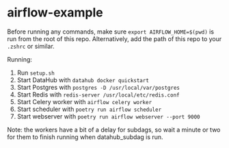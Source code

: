 # airflow-example

Before running any commands, make sure `export AIRFLOW_HOME=$(pwd)` is run from the root of this repo. Alternatively, add the path of this repo to your `.zshrc` or similar.

Running:
1. Run `setup.sh`
2. Start DataHub with `datahub docker quickstart`
3. Start Postgres with `postgres -D /usr/local/var/postgres`
4. Start Redis with `redis-server /usr/local/etc/redis.conf`
5. Start Celery worker with `airflow celery worker`
6. Start scheduler with `poetry run airflow scheduler`
7. Start webserver with `poetry run airflow webserver --port 9000`

Note: the workers have a bit of a delay for subdags, so wait a minute or two for them to finish running when datahub_subdag is run.